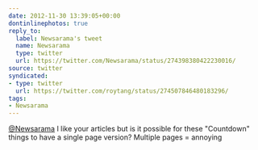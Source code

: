 ```yaml
---
date: 2012-11-30 13:39:05+00:00
dontinlinephotos: true
reply_to:
  label: Newsarama's tweet
  name: Newsarama
  type: twitter
  url: https://twitter.com/Newsarama/status/274398380422230016/
source: twitter
syndicated:
- type: twitter
  url: https://twitter.com/roytang/status/274507846480183296/
tags:
- Newsarama
---
```


[@Newsarama](https://twitter.com/Newsarama/) I like your articles but is it possible for these "Countdown" things to have a single page version? Multiple pages = annoying